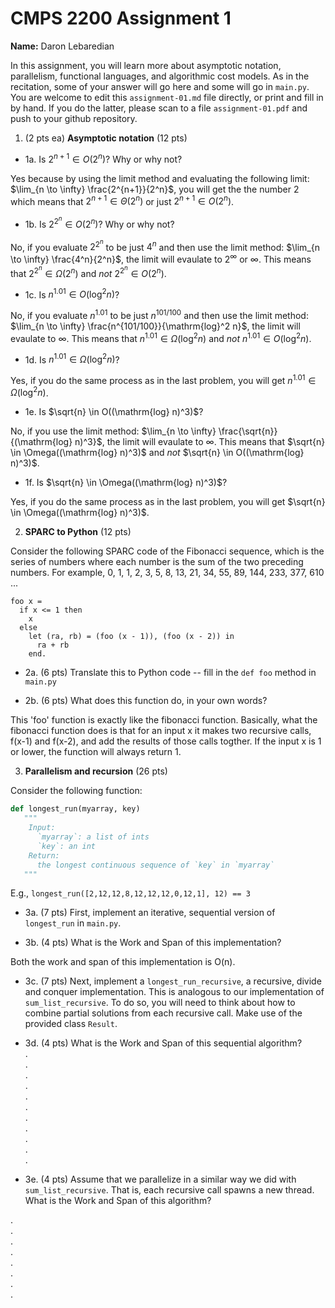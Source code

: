 

# CMPS 2200 Assignment 1

**Name:** Daron Lebaredian


In this assignment, you will learn more about asymptotic notation, parallelism, functional languages, and algorithmic cost models. As in the recitation, some of your answer will go here and some will go in `main.py`. You are welcome to edit this `assignment-01.md` file directly, or print and fill in by hand. If you do the latter, please scan to a file `assignment-01.pdf` and push to your github repository. 
  
  

1. (2 pts ea) **Asymptotic notation** (12 pts)

  - 1a. Is $2^{n+1} \in O(2^n)$? Why or why not? 

Yes because by using the limit method and evaluating the following limit: $\lim_{n \to \infty} \frac{2^{n+1}}{2^n}$, you will get the the number 2 which means that $2^{n+1} \in \Theta(2^n)$ or just $2^{n+1} \in O(2^n)$.

  - 1b. Is $2^{2^n} \in O(2^n)$? Why or why not?

No, if you evaluate $2^{2^n}$ to be just $4^n$ and then use the limit method: $\lim_{n \to \infty} \frac{4^n}{2^n}$, the limit will evaulate to $2^\infty$ or $\infty$. This means that $2^{2^n} \in \Omega(2^n)$ and *not* $2^{2^n} \in O(2^n)$.

  - 1c. Is $n^{1.01} \in O(\mathrm{log}^2 n)$?

No, if you evaluate $n^{1.01}$ to be just $n^{101/100}$ and then use the limit method: $\lim_{n \to \infty} \frac{n^{101/100}}{\mathrm{log}^2 n}$, the limit will evaulate to $\infty$. This means that $n^{1.01} \in \Omega(\mathrm{log}^2 n)$ and *not* $n^{1.01} \in O(\mathrm{log}^2 n)$.

  - 1d. Is $n^{1.01} \in \Omega(\mathrm{log}^2 n)$?

Yes, if you do the same process as in the last problem, you will get $n^{1.01} \in \Omega(\mathrm{log}^2 n)$.

  - 1e. Is $\sqrt{n} \in O((\mathrm{log} n)^3)$?
  
No, if you use the limit method: $\lim_{n \to \infty} \frac{\sqrt{n}}{(\mathrm{log} n)^3}$, the limit will evaulate to $\infty$. This means that $\sqrt{n} \in \Omega((\mathrm{log} n)^3)$ and *not* $\sqrt{n} \in O((\mathrm{log} n)^3)$.

  - 1f. Is $\sqrt{n} \in \Omega((\mathrm{log} n)^3)$?  

Yes, if you do the same process as in the last problem, you will get $\sqrt{n} \in \Omega((\mathrm{log} n)^3)$.

2. **SPARC to Python** (12 pts)

Consider the following SPARC code of the Fibonacci sequence, which is the series of numbers where each number is the sum of the two preceding numbers. For example, 0, 1, 1, 2, 3, 5, 8, 13, 21, 34, 55, 89, 144, 233, 377, 610 ... 

```sparc
foo x =
  if x <= 1 then
    x
  else
    let (ra, rb) = (foo (x - 1)), (foo (x - 2)) in
      ra + rb
    end.
```

  - 2a. (6 pts) Translate this to Python code -- fill in the `def foo` method in `main.py`  

  - 2b. (6 pts) What does this function do, in your own words?

This 'foo' function is exactly like the fibonacci function. Basically, what the fibonacci function does is that for an input x it makes two recursive calls, f(x-1) and f(x-2), and add the results of those calls togther. If the input x is 1 or lower, the function will always return 1.
  

3. **Parallelism and recursion** (26 pts)

Consider the following function:  

```python
def longest_run(myarray, key)
   """
    Input:
      `myarray`: a list of ints
      `key`: an int
    Return:
      the longest continuous sequence of `key` in `myarray`
   """
```
E.g., `longest_run([2,12,12,8,12,12,12,0,12,1], 12) == 3`  
 
  - 3a. (7 pts) First, implement an iterative, sequential version of `longest_run` in `main.py`.  

  - 3b. (4 pts) What is the Work and Span of this implementation?  

Both the work and span of this implementation is O(n).

  - 3c. (7 pts) Next, implement a `longest_run_recursive`, a recursive, divide and conquer implementation. This is analogous to our implementation of `sum_list_recursive`. To do so, you will need to think about how to combine partial solutions from each recursive call. Make use of the provided class `Result`.   

  - 3d. (4 pts) What is the Work and Span of this sequential algorithm?  
.  
.  
.  
.  
.  
.  
.  
.  
.  
.  
.  


  - 3e. (4 pts) Assume that we parallelize in a similar way we did with `sum_list_recursive`. That is, each recursive call spawns a new thread. What is the Work and Span of this algorithm?  

.  
.  
.  
.  
.  
.  
.  
.  

